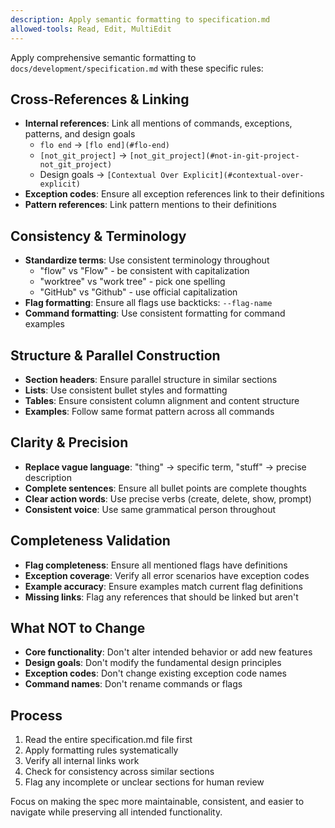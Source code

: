 ```yaml
---
description: Apply semantic formatting to specification.md
allowed-tools: Read, Edit, MultiEdit
---
```


Apply comprehensive semantic formatting to `docs/development/specification.md` with these specific rules:

## Cross-References & Linking
- **Internal references**: Link all mentions of commands, exceptions, patterns, and design goals
  - `flo end` → `[flo end](#flo-end)`
  - `[not_git_project]` → `[not_git_project](#not-in-git-project-not_git_project)`
  - Design goals → `[Contextual Over Explicit](#contextual-over-explicit)`
- **Exception codes**: Ensure all exception references link to their definitions
- **Pattern references**: Link pattern mentions to their definitions

## Consistency & Terminology
- **Standardize terms**: Use consistent terminology throughout
  - "flow" vs "Flow" - be consistent with capitalization
  - "worktree" vs "work tree" - pick one spelling
  - "GitHub" vs "Github" - use official capitalization
- **Flag formatting**: Ensure all flags use backticks: `--flag-name`
- **Command formatting**: Use consistent formatting for command examples

## Structure & Parallel Construction
- **Section headers**: Ensure parallel structure in similar sections
- **Lists**: Use consistent bullet styles and formatting
- **Tables**: Ensure consistent column alignment and content structure
- **Examples**: Follow same format pattern across all commands

## Clarity & Precision
- **Replace vague language**: "thing" → specific term, "stuff" → precise description
- **Complete sentences**: Ensure all bullet points are complete thoughts
- **Clear action words**: Use precise verbs (create, delete, show, prompt)
- **Consistent voice**: Use same grammatical person throughout

## Completeness Validation
- **Flag completeness**: Ensure all mentioned flags have definitions
- **Exception coverage**: Verify all error scenarios have exception codes
- **Example accuracy**: Ensure examples match current flag definitions
- **Missing links**: Flag any references that should be linked but aren't

## What NOT to Change
- **Core functionality**: Don't alter intended behavior or add new features
- **Design goals**: Don't modify the fundamental design principles
- **Exception codes**: Don't change existing exception code names
- **Command names**: Don't rename commands or flags

## Process
1. Read the entire specification.md file first
2. Apply formatting rules systematically
3. Verify all internal links work
4. Check for consistency across similar sections
5. Flag any incomplete or unclear sections for human review

Focus on making the spec more maintainable, consistent, and easier to navigate while preserving all intended functionality.